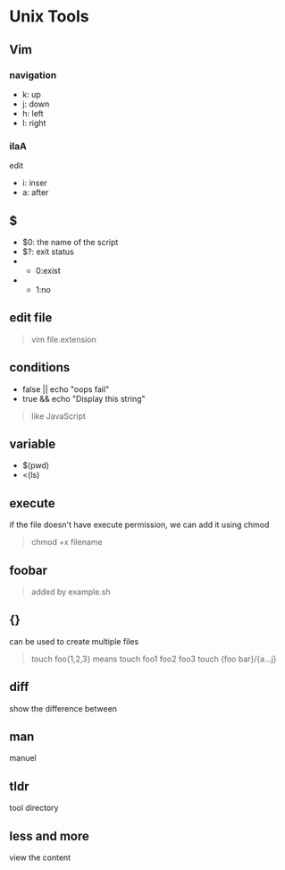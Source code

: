 # Unix Tools

## Vim
### navigation
- k: up
- j: down
- h: left
- l: right

### iIaA
edit
- i: inser
- a: after

## $
- $0: the name of the script
- $?: exit status
- + 0:exist
- + 1:no

## edit file

> vim file.extension

## conditions
- false || echo "oops fail"
- true && echo "Display this string"

> like JavaScript

## variable
- $(pwd)
- <(ls)

## execute
if the file doesn't have execute permission, we can add it using chmod

> chmod +x filename


## foobar

> added by example.sh

## {}
can be used to create multiple files



> touch foo{1,2,3} means touch foo1 foo2 foo3
> touch {foo bar}/{a...j}

## diff
show the difference between

## man
manuel

## tldr
tool directory

## less and more
view the content
